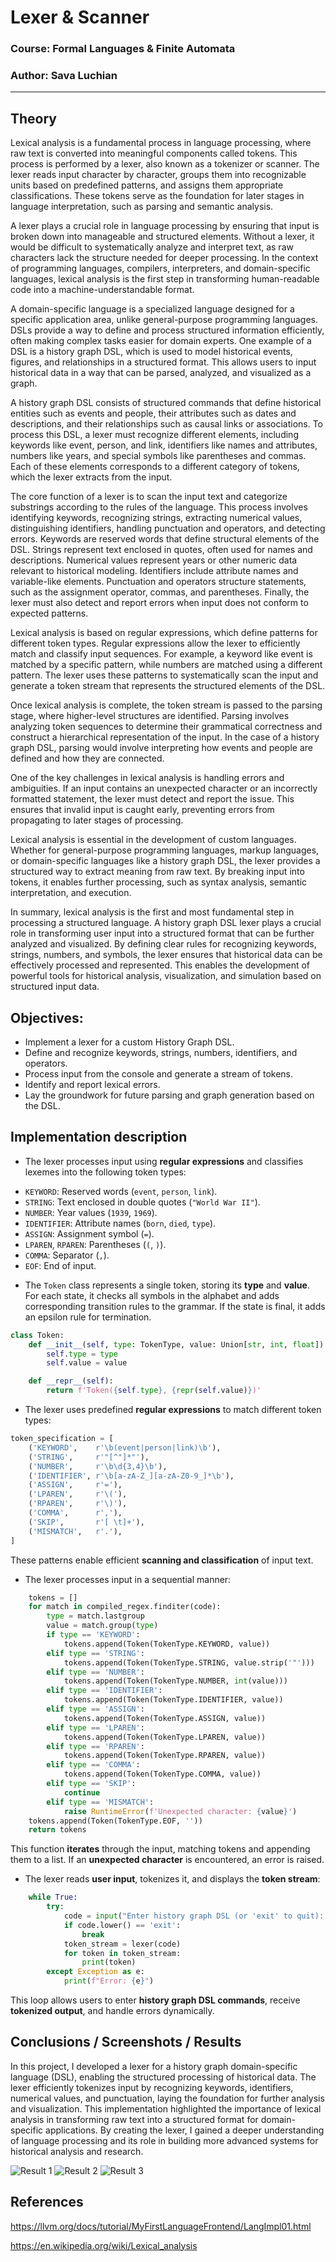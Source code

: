 # Lexer & Scanner

### Course: Formal Languages & Finite Automata
### Author: Sava Luchian

----

## Theory
Lexical analysis is a fundamental process in language processing, where raw text is converted into meaningful components called tokens. This process is performed by a lexer, also known as a tokenizer or scanner. The lexer reads input character by character, groups them into recognizable units based on predefined patterns, and assigns them appropriate classifications. These tokens serve as the foundation for later stages in language interpretation, such as parsing and semantic analysis.  

A lexer plays a crucial role in language processing by ensuring that input is broken down into manageable and structured elements. Without a lexer, it would be difficult to systematically analyze and interpret text, as raw characters lack the structure needed for deeper processing. In the context of programming languages, compilers, interpreters, and domain-specific languages, lexical analysis is the first step in transforming human-readable code into a machine-understandable format.  

A domain-specific language is a specialized language designed for a specific application area, unlike general-purpose programming languages. DSLs provide a way to define and process structured information efficiently, often making complex tasks easier for domain experts. One example of a DSL is a history graph DSL, which is used to model historical events, figures, and relationships in a structured format. This allows users to input historical data in a way that can be parsed, analyzed, and visualized as a graph.  

A history graph DSL consists of structured commands that define historical entities such as events and people, their attributes such as dates and descriptions, and their relationships such as causal links or associations. To process this DSL, a lexer must recognize different elements, including keywords like event, person, and link, identifiers like names and attributes, numbers like years, and special symbols like parentheses and commas. Each of these elements corresponds to a different category of tokens, which the lexer extracts from the input.  

The core function of a lexer is to scan the input text and categorize substrings according to the rules of the language. This process involves identifying keywords, recognizing strings, extracting numerical values, distinguishing identifiers, handling punctuation and operators, and detecting errors. Keywords are reserved words that define structural elements of the DSL. Strings represent text enclosed in quotes, often used for names and descriptions. Numerical values represent years or other numeric data relevant to historical modeling. Identifiers include attribute names and variable-like elements. Punctuation and operators structure statements, such as the assignment operator, commas, and parentheses. Finally, the lexer must also detect and report errors when input does not conform to expected patterns.  

Lexical analysis is based on regular expressions, which define patterns for different token types. Regular expressions allow the lexer to efficiently match and classify input sequences. For example, a keyword like event is matched by a specific pattern, while numbers are matched using a different pattern. The lexer uses these patterns to systematically scan the input and generate a token stream that represents the structured elements of the DSL.  

Once lexical analysis is complete, the token stream is passed to the parsing stage, where higher-level structures are identified. Parsing involves analyzing token sequences to determine their grammatical correctness and construct a hierarchical representation of the input. In the case of a history graph DSL, parsing would involve interpreting how events and people are defined and how they are connected.  

One of the key challenges in lexical analysis is handling errors and ambiguities. If an input contains an unexpected character or an incorrectly formatted statement, the lexer must detect and report the issue. This ensures that invalid input is caught early, preventing errors from propagating to later stages of processing.  

Lexical analysis is essential in the development of custom languages. Whether for general-purpose programming languages, markup languages, or domain-specific languages like a history graph DSL, the lexer provides a structured way to extract meaning from raw text. By breaking input into tokens, it enables further processing, such as syntax analysis, semantic interpretation, and execution.  

In summary, lexical analysis is the first and most fundamental step in processing a structured language. A history graph DSL lexer plays a crucial role in transforming user input into a structured format that can be further analyzed and visualized. By defining clear rules for recognizing keywords, strings, numbers, and symbols, the lexer ensures that historical data can be effectively processed and represented. This enables the development of powerful tools for historical analysis, visualization, and simulation based on structured input data.


## Objectives:

* Implement a lexer for a custom History Graph DSL.
* Define and recognize keywords, strings, numbers, identifiers, and operators.
* Process input from the console and generate a stream of tokens.
* Identify and report lexical errors.
* Lay the groundwork for future parsing and graph generation based on the DSL.


## Implementation description

* The lexer processes input using **regular expressions** and classifies lexemes into the following token types:  

- `KEYWORD`: Reserved words (`event`, `person`, `link`).  
- `STRING`: Text enclosed in double quotes (`"World War II"`).  
- `NUMBER`: Year values (`1939`, `1969`).  
- `IDENTIFIER`: Attribute names (`born`, `died`, `type`).  
- `ASSIGN`: Assignment symbol (`=`).  
- `LPAREN`, `RPAREN`: Parentheses (`(`, `)`).  
- `COMMA`: Separator (`,`).  
- `EOF`: End of input.  

* The `Token` class represents a single token, storing its **type** and **value**. For each state, it checks all symbols in the alphabet and adds corresponding transition rules to the grammar. If the state is final, it adds an epsilon rule for termination.

```python
class Token:
    def __init__(self, type: TokenType, value: Union[str, int, float]):
        self.type = type
        self.value = value

    def __repr__(self):
        return f'Token({self.type}, {repr(self.value)})'
```  

* The lexer uses predefined **regular expressions** to match different token types:  

```python
token_specification = [
    ('KEYWORD',    r'\b(event|person|link)\b'),
    ('STRING',     r'"[^"]*"'),
    ('NUMBER',     r'\b\d{3,4}\b'),
    ('IDENTIFIER', r'\b[a-zA-Z_][a-zA-Z0-9_]*\b'),
    ('ASSIGN',     r'='),
    ('LPAREN',     r'\('),
    ('RPAREN',     r'\)'),
    ('COMMA',      r','),
    ('SKIP',       r'[ \t]+'),
    ('MISMATCH',   r'.'),
]
``` 
These patterns enable efficient **scanning and classification** of input text.  

* The lexer processes input in a sequential manner:  

```python
    tokens = []
    for match in compiled_regex.finditer(code):
        type = match.lastgroup
        value = match.group(type)
        if type == 'KEYWORD':
            tokens.append(Token(TokenType.KEYWORD, value))
        elif type == 'STRING':
            tokens.append(Token(TokenType.STRING, value.strip('"')))
        elif type == 'NUMBER':
            tokens.append(Token(TokenType.NUMBER, int(value)))
        elif type == 'IDENTIFIER':
            tokens.append(Token(TokenType.IDENTIFIER, value))
        elif type == 'ASSIGN':
            tokens.append(Token(TokenType.ASSIGN, value))
        elif type == 'LPAREN':
            tokens.append(Token(TokenType.LPAREN, value))
        elif type == 'RPAREN':
            tokens.append(Token(TokenType.RPAREN, value))
        elif type == 'COMMA':
            tokens.append(Token(TokenType.COMMA, value))
        elif type == 'SKIP':
            continue
        elif type == 'MISMATCH':
            raise RuntimeError(f'Unexpected character: {value}')
    tokens.append(Token(TokenType.EOF, ''))
    return tokens
```  
This function **iterates** through the input, matching tokens and appending them to a list. If an **unexpected character** is encountered, an error is raised.  

* The lexer reads **user input**, tokenizes it, and displays the **token stream**:  

```python
    while True:
        try:
            code = input("Enter history graph DSL (or 'exit' to quit): ").strip()
            if code.lower() == 'exit':
                break
            token_stream = lexer(code)
            for token in token_stream:
                print(token)
        except Exception as e:
            print(f"Error: {e}")
```  

This loop allows users to enter **history graph DSL commands**, receive **tokenized output**, and handle errors dynamically.



## Conclusions / Screenshots / Results
In this project, I developed a lexer for a history graph domain-specific language (DSL), enabling the structured processing of historical data. The lexer efficiently tokenizes input by recognizing keywords, identifiers, numerical values, and punctuation, laying the foundation for further analysis and visualization. This implementation highlighted the importance of lexical analysis in transforming raw text into a structured format for domain-specific applications. By creating the lexer, I gained a deeper understanding of language processing and its role in building more advanced systems for historical analysis and research.


![Result 1](result1.png)
![Result 2](result2.png)
![Result 3](result3.png)

## References

https://llvm.org/docs/tutorial/MyFirstLanguageFrontend/LangImpl01.html

https://en.wikipedia.org/wiki/Lexical_analysis
